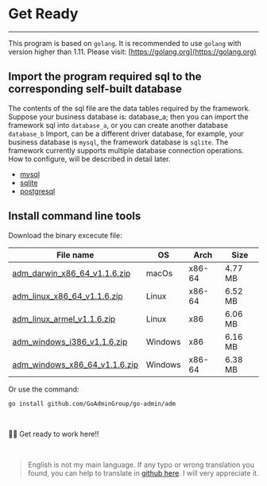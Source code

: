 # Get Ready
---

This program is based on ```golang```. It is recommended to use ```golang``` with version higher than 1.11. Please visit: [https://golang.org](https://golang.org)

## Import the program required sql to the corresponding self-built database

The contents of the sql file are the data tables required by the framework. Suppose your business database is: database_a; then you can import the framework sql into ```database_a```, or you can create another database ```database_b``` Import, can be a different driver database, for example, your business database is ```mysql```, the framework database is ```sqlite```. The framework currently supports multiple database connection operations. How to configure, will be described in detail later.

- [mysql](https://raw.githubusercontent.com/GoAdminGroup/go-admin/master/data/admin.sql)
- [sqlite](https://raw.githubusercontent.com/GoAdminGroup/go-admin/master/data/admin.db)
- [postgresql](https://raw.githubusercontent.com/GoAdminGroup/go-admin/master/data/admin.pgsql)

## Install command line tools

Download the binary excecute file: 

|  File name   | OS  | Arch  | Size  |
|  ----  | ----  | ----  |----  |
| [adm_darwin_x86_64_v1.1.6.zip](http://file.go-admin.cn/go_admin/cli/v1_1_6/adm_darwin_x86_64_v1.1.6.zip)  | macOs | x86-64 | 4.77 MB
| [adm_linux_x86_64_v1.1.6.zip](http://file.go-admin.cn/go_admin/cli/v1_1_6/adm_linux_x86_64_v1.1.6.zip)  | Linux | x86-64   | 6.52 MB
| [adm_linux_armel_v1.1.6.zip](http://file.go-admin.cn/go_admin/cli/v1_1_6/adm_linux_armel_v1.1.6.zip)  | Linux | x86   | 6.06 MB
| [adm_windows_i386_v1.1.6.zip](http://file.go-admin.cn/go_admin/cli/v1_1_6/adm_windows_i386_v1.1.6.zip)  | Windows | x86  |6.16 MB
| [adm_windows_x86_64_v1.1.6.zip](http://file.go-admin.cn/go_admin/cli/v1_1_6/adm_windows_x86_64_v1.1.6.zip)  | Windows | x86-64   |6.38 MB


Or use the command:

```
go install github.com/GoAdminGroup/go-admin/adm
```

<br>

🍺🍺 Get ready to work here!!

<br>

> English is not my main language. If any typo or wrong translation you found, you can help to translate in [github here](https://github.com/GoAdminGroup/docs). I will very appreciate it.


